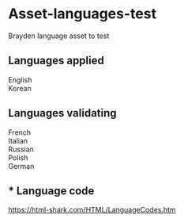 # Asset-languages-test
Brayden language asset to test

## Languages applied
English  
Korean

## Languages validating
French  
Italian  
Russian  
Polish  
German  

## * Language code
https://html-shark.com/HTML/LanguageCodes.htm
